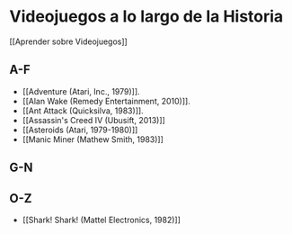 # Videojuegos a lo largo de la Historia

[[Aprender sobre Videojuegos]]

## A-F
* [[Adventure (Atari, Inc., 1979)]].
* [[Alan Wake (Remedy Entertainment, 2010)]]. 
* [[Ant Attack (Quicksilva, 1983)]]. 
* [[Assassin's Creed IV (Ubusift, 2013)]]
* [[Asteroids (Atari, 1979-1980)]]
* [[Manic Miner (Mathew Smith, 1983)]]

## G-N

## O-Z
* [[Shark! Shark! (Mattel Electronics, 1982)]]